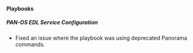 
#### Playbooks
##### PAN-OS EDL Service Configuration
- Fixed an issue where the playbook was using deprecated Panorama commands.
